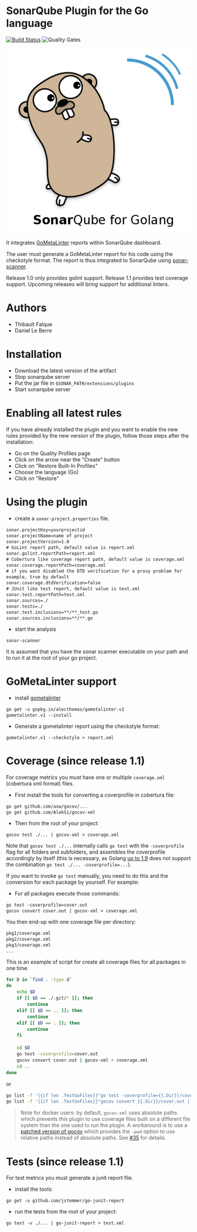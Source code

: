 # SonarQube Plugin for the Go language  

[![Build Status](https://travis-ci.org/uartois/sonar-golang.svg?branch=master)](https://travis-ci.org/uartois/sonar-golang) ![Quality Gates](https://sonarcloud.io/api/project_badges/measure?project=fr.univartois%3Asonar-golang-plugin%3Amaintenance&metric=alert_status) 

![Sonarque for GoLang Logo](logo.jpeg)

It integrates [GoMetaLinter](https://github.com/alecthomas/gometalinter) reports
within SonarQube dashboard.

The user must generate a GoMetaLinter report for his code using the checkstyle
format. The report is thus integrated to SonarQube using
[sonar-scanner](https://docs.sonarqube.org/display/SCAN/Analyzing+with+SonarQube+Scanner).

Release 1.0 only provides golint support. Release 1.1 provides test coverage support. Upcoming releases will bring support
for additional linters.


# Authors

+ Thibault Falque
+ Daniel Le Berre


# Installation

* Download the latest version of the artifact
* Stop sonarqube server
* Put the jar file in `$SONAR_PATH/extensions/plugins`
* Start sonarqube server

# Enabling all latest rules

If you have already installed the plugin and you want to enable the new rules provided by
the new version of the plugin, follow those steps after the installation:

* Go on the Quality Profiles page
* Click on the arrow near the "Create" button
* Click on "Restore Built-In Profiles"
* Choose the language (Go)
* Click on "Restore"


# Using the plugin

* create a `sonar-project.properties` file.

```
sonar.projectKey=yourprojectid
sonar.projectName=name of project
sonar.projectVersion=1.0
# GoLint report path, default value is report.xml 
sonar.golint.reportPath=report.xml 
# Cobertura like coverage report path, default value is coverage.xml 
sonar.coverage.reportPath=coverage.xml 
# if you want disabled the DTD verification for a proxy problem for example, true by default 
sonar.coverage.dtdVerification=false
# JUnit like test report, default value is test.xml
sonar.test.reportPath=test.xml 
sonar.sources=./
sonar.tests=./
sonar.test.inclusions=**/**_test.go
sonar.sources.inclusions=**/**.go
```

* start the analysis
```shell
sonar-scanner
```

It is assumed that you have the sonar scanner executable on your path and
to run it at the root of your go project.

# GoMetaLinter support

* install [gometalinter](https://github.com/alecthomas/gometalinter)
```shell
go get -u gopkg.in/alecthomas/gometalinter.v1
gometalinter.v1 --install
```

* Generate a gometalinter report using the checkstyle format:
```shell
gometalinter.v1 --checkstyle > report.xml
```

# Coverage (since release 1.1)

For coverage metrics you must have one or multiple  `coverage.xml` (cobertura xml format) files.

* First install the tools for converting a coverprofile in cobertura file:
```shell
go get github.com/axw/gocov/...
go get github.com/AlekSi/gocov-xml
```

* Then from the root of your project:
```shell
gocov test ./... | gocov-xml > coverage.xml
```

Note that `gocov test ./...` internally calls `go test` with the `-coverprofile` flag for
all folders and subfolders, and assembles the coverprofile accordingly by itself (this is
necessary, as Golang [up to 1.9](https://tip.golang.org/doc/go1.10#test) does not support the
combination `go test ./... -coverprofile=...`).

If you want to invoke `go test` manually, you need to do this and the conversion for each
package by yourself. For example:

* For all packages execute those commands:
```shell
go test -coverprofile=cover.out
gocov convert cover.out | gocov-xml > coverage.xml
```

You then end-up with one coverage file per directory:
```
pkg1/coverage.xml
pkg2/coverage.xml
pkg3/coverage.xml
...
```


This is an example of script for create all coverage files for all packages in one time.


```bash
for D in `find . -type d`
do
    echo $D
    if [[ $D == ./.git/* ]]; then
        continue
    elif [[ $D == .. ]]; then
        continue
    elif [[ $D == . ]]; then
        continue
    fi

    cd $D
    go test -coverprofile=cover.out
    gocov convert cover.out | gocov-xml > coverage.xml
    cd ..
done
```
or

```bash
go list -f '{{if len .TestGoFiles}}"go test -coverprofile={{.Dir}}/cover.out {{.ImportPath}}"{{end}}' ./... | xargs -L 1 sh -c
go list -f '{{if len .TestGoFiles}}"gocov convert {{.Dir}}/cover.out | gocov-xml > {{.Dir}}/coverage.xml"{{end}}' ./... | xargs -L 1 sh -c
```

> Note for docker users: by default, `gocov-xml` uses absolute paths which prevents this plugin to use
> coverage files built on a different file system than the one used to run the plugin.
> A workaround is to use a [patched version of gocov](https://github.com/Centny/gocov-xml.git) which provides
> the `-pwd` option to use relative paths instead of absolute paths. See [#35](https://github.com/uartois/sonar-golang/issues/35) for details.

# Tests (since release 1.1)

For test metrics you must generate a junit report file.

* install the tools:
```shell
go get -u github.com/jstemmer/go-junit-report
```

* run the tests from the root of your project:
```shell
go test -v ./... | go-junit-report > test.xml
```
